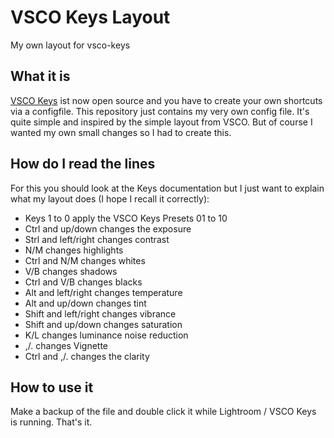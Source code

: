 # VSCO Keys Layout
My own layout for vsco-keys 

## What it is
[VSCO Keys](https://github.com/vsco/keys) ist now open source and you have to create your own shortcuts via a configfile. This repository just contains my very own config file. It's quite simple and inspired by the simple layout from VSCO. But of course I wanted my own small changes so I had to create this.

## How do I read the lines
For this you should look at the Keys documentation but I just want to explain what my layout does (I hope I recall it correctly):
* Keys 1 to 0 apply the VSCO Keys Presets 01 to 10
* Ctrl and up/down changes the exposure
* Strl and left/right changes contrast
* N/M changes highlights
* Ctrl and N/M changes whites
* V/B changes shadows
* Ctrl and V/B changes blacks
* Alt and left/right changes temperature
* Alt and up/down changes tint
* Shift and left/right changes vibrance
* Shift and up/down changes saturation
* K/L changes luminance noise reduction
* ,/. changes Vignette
* Ctrl and ,/. changes the clarity

## How to use it
Make a backup of the file and double click it while Lightroom / VSCO Keys is running. That's it.
